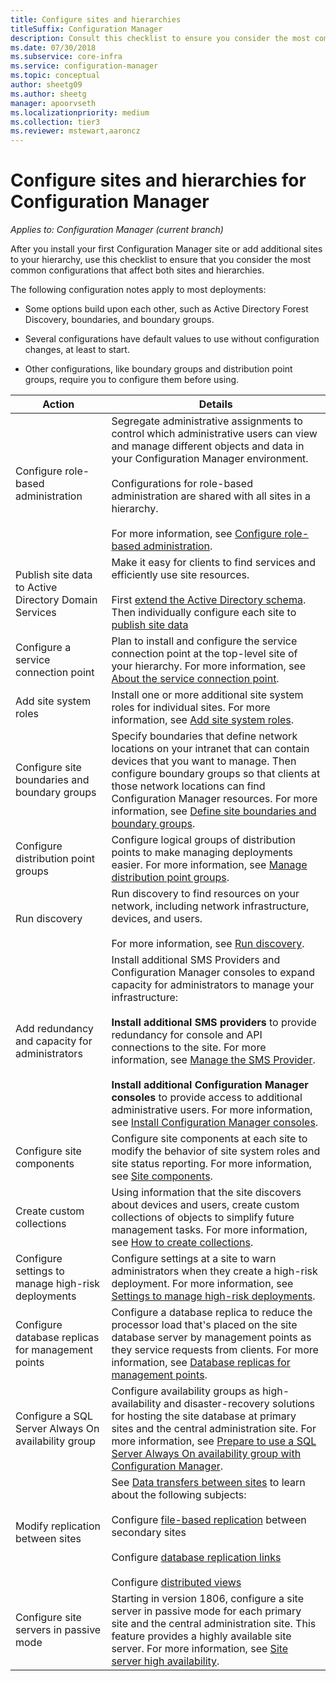 ```yaml
---
title: Configure sites and hierarchies
titleSuffix: Configuration Manager
description: Consult this checklist to ensure you consider the most common configurations that affect both sites and hierarchies.
ms.date: 07/30/2018
ms.subservice: core-infra
ms.service: configuration-manager
ms.topic: conceptual
author: sheetg09
ms.author: sheetg
manager: apoorvseth
ms.localizationpriority: medium
ms.collection: tier3
ms.reviewer: mstewart,aaroncz 
---
```


# Configure sites and hierarchies for Configuration Manager

*Applies to: Configuration Manager (current branch)*

After you install your first Configuration Manager site or add additional sites to your hierarchy, use this checklist to ensure that you consider the most common configurations that affect both sites and hierarchies.  

The following configuration notes apply to most deployments:  

- Some options build upon each other, such as Active Directory Forest Discovery, boundaries, and boundary groups.  

- Several configurations have default values to use without configuration changes, at least to start.  

- Other configurations, like boundary groups and distribution point groups, require you to configure them before using.  

| Action | Details |  
|------------|-------------|  
| Configure role-based administration | Segregate administrative assignments to control which administrative users can view and manage different objects and data in your Configuration Manager environment.<br /><br /> Configurations for role-based administration are shared with all sites in a hierarchy.   <br/><br/>For more information, see [Configure role-based administration](configure-role-based-administration.md). |  
| Publish site data to Active Directory Domain Services | Make it easy for clients to find services and efficiently use site resources.<br /><br /> First [extend the Active Directory schema](../../../plan-design/network/extend-the-active-directory-schema.md). Then individually configure each site to [publish site data](publish-site-data.md) |  
| Configure a service connection point | Plan to install and configure the service connection point at the top-level site of your hierarchy. For more information, see [About the service connection point](about-the-service-connection-point.md). |  
| Add site system roles | Install one or more additional site system roles for individual sites. For more information, see [Add site system roles](add-site-system-roles.md). |  
| Configure site boundaries and boundary groups | Specify boundaries that define network locations on your intranet that can contain devices that you want to manage. Then configure boundary groups so that clients at those network locations can find Configuration Manager resources. For more information, see [Define site boundaries and boundary groups](define-site-boundaries-and-boundary-groups.md). |  
| Configure distribution point groups | Configure logical groups of distribution points to make managing deployments easier. For more information, see [Manage distribution point groups](install-and-configure-distribution-points.md#bkmk_manage). |  
| Run discovery | Run discovery to find resources on your network, including network infrastructure, devices, and users.<br /><br /> For more information, see [Run discovery](run-discovery.md). |  
| Add redundancy and capacity for administrators | Install additional SMS Providers and Configuration Manager consoles to expand capacity for administrators to manage your infrastructure:<br /><br /> **Install additional SMS providers** to provide redundancy for console and API connections to the site. For more information, see [Manage the SMS Provider](../../manage/modify-your-infrastructure.md#BKMK_ManageSMSprovider).<br /><br /> **Install additional Configuration Manager consoles** to provide access to additional administrative users. For more information, see [Install Configuration Manager consoles](../install/install-consoles.md). |  
| Configure site components | Configure site components at each site to modify the behavior of site system roles and site status reporting. For more information, see [Site components](site-components.md). |  
| Create custom collections | Using information that the site discovers about devices and users, create custom collections of objects to simplify future management tasks. For more information, see [How to create collections](../../../clients/manage/collections/create-collections.md). |  
| Configure settings to manage high-risk deployments | Configure settings at a site to warn administrators when they create a high-risk deployment. For more information, see [Settings to manage high-risk deployments](../../manage/settings-to-manage-high-risk-deployments.md). |  
| Configure database replicas for management points | Configure a database replica to reduce the processor load that's placed on the site database server by management points as they service requests from clients. For more information, see [Database replicas for management points](database-replicas-for-management-points.md). |  
| Configure a SQL Server Always On availability group | Configure availability groups as high-availability and disaster-recovery solutions for hosting the site database at primary sites and the central administration site. For more information, see [Prepare to use a SQL Server Always On availability group with Configuration Manager](sql-server-alwayson-for-a-highly-available-site-database.md). |  
| Modify replication between sites | See [Data transfers between sites](../../../plan-design/hierarchy/data-transfers-between-sites.md) to learn about the following subjects:<br /><br /> Configure [file-based replication](../../../plan-design/hierarchy/file-based-replication.md) between secondary sites<br /><br /> Configure [database replication links](../../../plan-design/hierarchy/database-replication.md)<br /><br /> Configure [distributed views](../../../plan-design/hierarchy/database-replication.md#distributed-views) |  
| Configure site servers in passive mode | Starting in version 1806, configure a site server in passive mode for each primary site and the central administration site. This feature provides a highly available site server. For more information, see [Site server high availability](site-server-high-availability.md). |  
